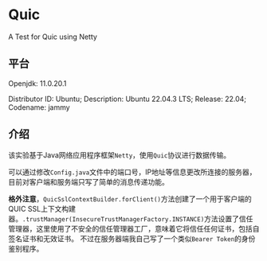 # Quic
A Test for Quic using Netty

## 平台
Openjdk: 11.0.20.1

Distributor ID: Ubuntu; Description: Ubuntu 22.04.3 LTS; Release: 22.04; Codename: jammy

## 介绍

该实验基于Java网络应用程序框架`Netty`，使用`Quic`协议进行数据传输。

可以通过修改`Config.java`文件中的端口号，IP地址等信息更改所连接的服务器，目前对客户端和服务端只写了简单的消息传递功能。

**格外注意**，`QuicSslContextBuilder.forClient()`方法创建了一个用于客户端的QUIC SSL上下文构建器。`.trustManager(InsecureTrustManagerFactory.INSTANCE)`方法设置了信任管理器，这里使用了不安全的信任管理器工厂，意味着它将信任任何证书，包括自签名证书和无效证书。
不过在服务器端我自己写了一个类似`Bearer Token`的身份鉴别程序。